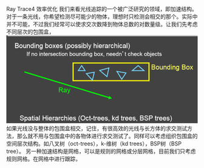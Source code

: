 Ray Trace4 效率优化
我们来看光线追踪的一个被广泛研究的领域，即加速结构。对于一条光线，你希望检测尽可能少的物体，理想时只检测会相交的那个。实际中并不可能，不过我们经常可以使求交次数降到物体总数的对数量级。让我们先考虑不同层次的包围盒，![](/Computer_Graphics/images/52.png)
如果光线没与整体的包围盒相交，记住，有很高效的光线与长方体的求交测试方法，那么就不用与包围盒中的各物体进行求交测试了。同样可以考虑组织包围盒的空间层次结构。如八叉树（oct-trees），k-维树（kd trees），BSP树（BSP tree）。
另一种加速结构是网格，可以是规则的网格或分层网格，目前我们只考虑规则网格。在网格中进行跟踪，